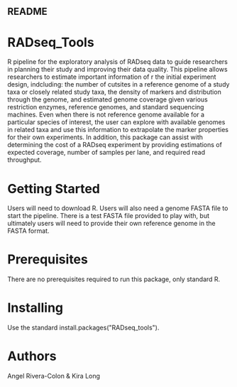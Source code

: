 ## README ##

# RADseq_Tools #

R pipeline for the exploratory analysis of RADseq data to guide researchers in planning their study and improving their data quality.
This pipeline allows researchers to estimate important information of r the initial experiment design, indcluding: the number of cutsites in a reference genome of a study taxa or closely related study taxa, the density of markers and distribution through the genome, and estimated genome coverage given various restriction enzymes, reference genomes, and standard sequencing machines. Even when there is not reference genome available for a particular species of interest, the user can explore with available genomes in related taxa and use this information to extrapolate the marker properties for their own experiments. In addition, this package can assist with determining the cost of a RADseq experiment by providing estimations of expected coverage, number of samples per lane, and required read throughput. 

# Getting Started
Users will need to download R. Users will also need a genome FASTA file to start the pipeline. There is a test FASTA file provided to play with, but ultimately users will need to provide their own reference genome in the FASTA format. 

# Prerequisites
There are no prerequisites required to run this package, only standard R. 

# Installing
Use the standard install.packages("RADseq_tools").

# Authors
Angel Rivera-Colon & Kira Long

